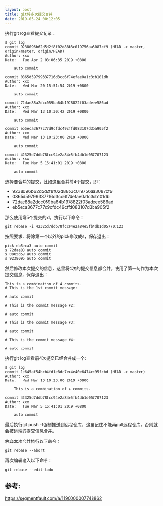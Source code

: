```yaml
---
layout: post
title: git将多次提交合并
date: 2019-05-24 00:12:05
---
```


执行git log查看提交记录：

```
$ git log
commit 9238096b62d5d2f8f02d88b3c019756aa3087cf9 (HEAD -> master, origin/master, origin/HEAD)
Author: xxx
Date:   Tue Apr 2 08:06:35 2019 +0800

    auto commit

commit 0865d59799337716d3cc6f74efae0a1c3cb101db
Author: xxx
Date:   Wed Mar 20 15:51:54 2019 +0800

    auto commit

commit 72dae88a2dcc059ba64b1978822f03adeee586ad
Author: xxx
Date:   Wed Mar 13 10:30:42 2019 +0800

    auto commit

commit eb5eca3677c77d9cfdc49cffd083107d3ba905f2
Author: xxx
Date:   Wed Mar 13 10:23:00 2019 +0800

    auto commit

commit 42325d7ddb78fcc94e2a84e5fb4db1d057707123
Author: xxx
Date:   Tue Mar 5 16:41:01 2019 +0800

    auto commit
```

选择要合并的提交，比如这里合并前4个提交，即：

- 9238096b62d5d2f8f02d88b3c019756aa3087cf9
- 0865d59799337716d3cc6f74efae0a1c3cb101db
- 72dae88a2dcc059ba64b1978822f03adeee586ad
- eb5eca3677c77d9cfdc49cffd083107d3ba905f2

那么使用第5个提交的id，执行以下命令：

```
git rebase -i 42325d7ddb78fcc94e2a84e5fb4db1d057707123
```

按照要求，将除第一个以外的pick修改成s，保存退出：

```
pick eb5eca3 auto commit
s 72dae88 auto commit
s 0865d59 auto commit
s 9238096 auto commit
```

然后修改本次提交的信息，这里将4次的提交信息都合并，使用了第一句作为本次提交信息，保存退出：

```
This is a combination of 4 commits.
# This is the 1st commit message:

# auto commit

# This is the commit message #2:

# auto commit

# This is the commit message #3:

# auto commit

# This is the commit message #4:

# auto commit
```

执行git log查看前4次提交已经合并成一个:

```
$ git log
commit 1e645af54bcb4fd1e8dc7ec4e40e6474cc95fcbd (HEAD -> master)
Author: xxx
Date:   Wed Mar 13 10:23:00 2019 +0800

    This is a combination of 4 commits.

commit 42325d7ddb78fcc94e2a84e5fb4db1d057707123
Author: xxx
Date:   Tue Mar 5 16:41:01 2019 +0800

    auto commit
```

最后执行git push -f强制推送到远程仓库，这里记住不能再pull远程仓库，否则就会被远端的提交信息合并。

放弃本次合并执行以下命令：

```
git rebase --abort
```

再次编辑输入以下命令：

```
git rebase --edit-todo
```

## 参考:
https://segmentfault.com/a/1190000007748862
